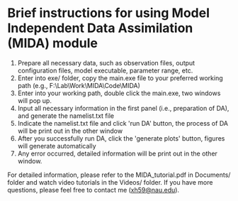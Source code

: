 # Brief instructions for using Model Independent Data Assimilation (MIDA) module

1. Prepare all necessary data, such as observation files, output configuration files, model executable, parameter range, etc. 
2. Enter into exe/ folder, copy the main.exe file to your preferred working path (e.g., F:\Lab\Work\MIDA\Code\MIDA) 
3. Enter into your working path, double click the main.exe, two windows will pop up. 
4. Input all necessary information in the first panel (i.e., preparation of DA), and generate the namelist.txt file
5. Indicate the namelist.txt file and click 'run DA' button, the process of DA will be print out in the other window
6. After you successfully run DA, click the 'generate plots' button, figures will generate automatically
7. Any error occurred, detailed information will be print out in the other window.

For detailed information, please refer to the MIDA_tutorial.pdf in Documents/ folder and watch video tutorials in the Videos/ folder. If you have more questions, please feel free to contact me (xh59@nau.edu). 
